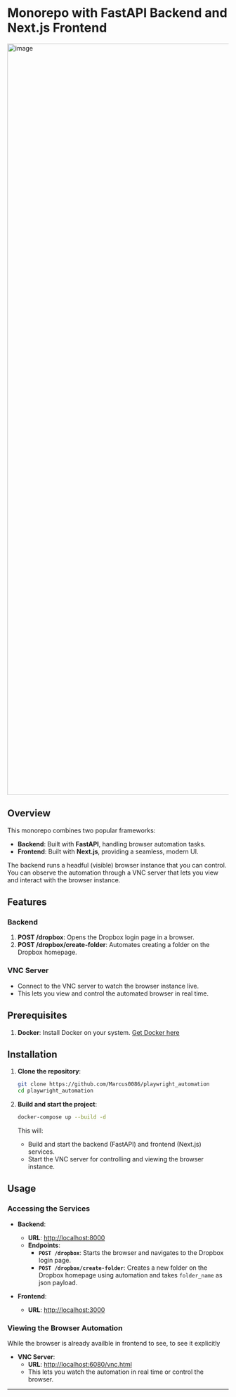 
# Monorepo with FastAPI Backend and Next.js Frontend

<img width="1710" alt="image" src="https://github.com/user-attachments/assets/175cf6ac-e87d-4d64-8d4b-1403e0b1bae2">


## Overview

This monorepo combines two popular frameworks:
- **Backend**: Built with **FastAPI**, handling browser automation tasks.
- **Frontend**: Built with **Next.js**, providing a seamless, modern UI.

The backend runs a headful (visible) browser instance that you can control. You can observe the automation through a VNC server that lets you view and interact with the browser instance.

## Features

### Backend

1. **POST /dropbox**: Opens the Dropbox login page in a browser.
2. **POST /dropbox/create-folder**: Automates creating a folder on the Dropbox homepage.

### VNC Server

- Connect to the VNC server to watch the browser instance live.
- This lets you view and control the automated browser in real time.

## Prerequisites

1. **Docker**: Install Docker on your system. [Get Docker here](https://docs.docker.com/get-docker/)

## Installation

1. **Clone the repository**:

   ```bash
   git clone https://github.com/Marcus0086/playwright_automation
   cd playwright_automation
   ```

2. **Build and start the project**:

   ```bash
   docker-compose up --build -d
   ```

   This will:
   - Build and start the backend (FastAPI) and frontend (Next.js) services.
   - Start the VNC server for controlling and viewing the browser instance.

## Usage

### Accessing the Services

- **Backend**:
  - **URL**: [http://localhost:8000](http://localhost:8000)
  - **Endpoints**:
    - **`POST /dropbox`**: Starts the browser and navigates to the Dropbox login page.
    - **`POST /dropbox/create-folder`**: Creates a new folder on the Dropbox homepage using automation and takes `folder_name` as json payload.

- **Frontend**:
  - **URL**: [http://localhost:3000](http://localhost:3000)

### Viewing the Browser Automation
While the browser is already availble in frontend to see, to see it explicitly

- **VNC Server**:
  - **URL**: [http://localhost:6080/vnc.html](http://localhost:6080/vnc.html)
  - This lets you watch the automation in real time or control the browser.

---
